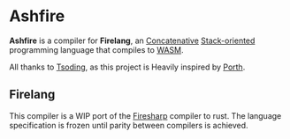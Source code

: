# Ashfire

__Ashfire__ is a compiler for __Firelang__, an [Concatenative](https://en.wikipedia.org/wiki/Concatenative_programming_language) [Stack-oriented](https://en.wikipedia.org/wiki/Stack-oriented_programming) programming language that compiles to [WASM](https://webassembly.org/).

All thanks to [Tsoding](https://github.com/rexim), as this project is Heavily inspired by [Porth](https://gitlab.com/tsoding/porth).

## Firelang

This compiler is a WIP port of the [Firesharp](https://github.com/LunaAmora/Firesharp) compiler to rust. The language specification is frozen until parity between compilers is achieved.
